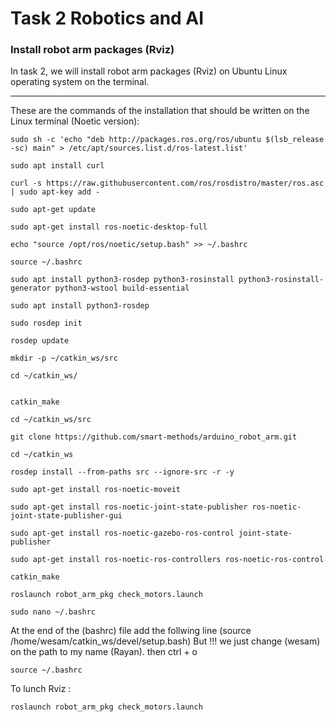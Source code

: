# Task 2 Robotics and AI
### Install robot arm packages (Rviz)



In task 2, we will install robot arm packages (Rviz) on Ubuntu Linux operating system on the terminal.

******

These are the commands of the installation that should be written on the Linux terminal (Noetic version):


```
sudo sh -c 'echo "deb http://packages.ros.org/ros/ubuntu $(lsb_release -sc) main" > /etc/apt/sources.list.d/ros-latest.list'
```
```
sudo apt install curl
```
```
curl -s https://raw.githubusercontent.com/ros/rosdistro/master/ros.asc | sudo apt-key add -
```
```
sudo apt-get update
```
```
sudo apt-get install ros-noetic-desktop-full
```
```
echo "source /opt/ros/noetic/setup.bash" >> ~/.bashrc
```
```
source ~/.bashrc
```
```
sudo apt install python3-rosdep python3-rosinstall python3-rosinstall-generator python3-wstool build-essential
```
```
sudo apt install python3-rosdep
```
```
sudo rosdep init
```
```
rosdep update
```
```
mkdir -p ~/catkin_ws/src
```
```
cd ~/catkin_ws/
```
```

catkin_make
```
```
cd ~/catkin_ws/src
```
```
git clone https://github.com/smart-methods/arduino_robot_arm.git 
```
```
cd ~/catkin_ws
```
```
rosdep install --from-paths src --ignore-src -r -y
```
```
sudo apt-get install ros-noetic-moveit
```
```
sudo apt-get install ros-noetic-joint-state-publisher ros-noetic-joint-state-publisher-gui
```
```
sudo apt-get install ros-noetic-gazebo-ros-control joint-state-publisher
```
```
sudo apt-get install ros-noetic-ros-controllers ros-noetic-ros-control
```
```
catkin_make
```
```
roslaunch robot_arm_pkg check_motors.launch
```
```
sudo nano ~/.bashrc
```
At the end of the (bashrc) file add the follwing line
(source /home/wesam/catkin_ws/devel/setup.bash)
But !!! we just change (wesam) on the path to my name (Rayan).
then 
ctrl + o

```
source ~/.bashrc
```
To lunch Rviz :
```
roslaunch robot_arm_pkg check_motors.launch
```
